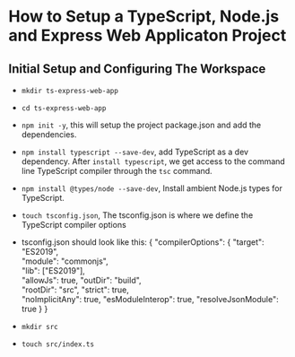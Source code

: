# How to Setup a TypeScript, Node.js and Express Web Applicaton Project

## Initial Setup and Configuring The Workspace
- `mkdir ts-express-web-app`
- `cd ts-express-web-app`
- `npm init -y`, this will setup the project package.json and add the dependencies.
- `npm install typescript --save-dev`, add TypeScript as a dev dependency. After `install typescript`, we get access to the command line TypeScript compiler through the `tsc` command.
- `npm install @types/node --save-dev`, Install ambient Node.js types for TypeScript.
- `touch tsconfig.json`, The tsconfig.json is where we define the TypeScript compiler options
- tsconfig.json should look like this:
{
    "compilerOptions": {
      "target": "ES2019",                          
      "module": "commonjs",                    
      "lib": ["ES2019"],                     
      "allowJs": true,
      "outDir": "build",                          
      "rootDir": "src",
      "strict": true,         
      "noImplicitAny": true,
      "esModuleInterop": true,
      "resolveJsonModule": true
    }
  }

- `mkdir src`
- `touch src/index.ts`